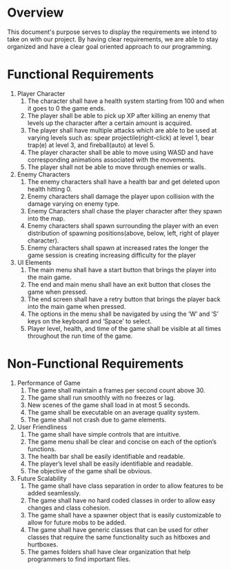 # Overview

This document's purpose serves to display the requirements we intend to take on with our project. By having clear requirements, we are able to stay organized and have a clear goal oriented approach to our programming. 

# Functional Requirements

1. Player Character
    1. The character shall have a health system starting from 100 and when it goes to 0 the game ends. 
    2. The player shall be able to pick up XP after killing an enemy that levels up the character after a certain amount is acquired. 
    3. The player shall have multiple attacks which are able to be used at varying levels such as: spear projectile(right-click) at level 1, bear trap(e) at level 3, and fireball(auto) at level 5.
    4. The player character shall be able to move using WASD and have corresponding animations associated with the movements.
    5. The player shall not be able to move through enemies or walls.
2. Enemy Characters
    1. The enemy characters shall have a health bar and get deleted upon health hitting 0.
    2. Enemy characters shall damage the player upon collision with the damage varying on enemy type.
    3. Enemy Characters shall chase the player character after they spawn into the map.
    4. Enemy characters shall spawn surrounding the player with an even distribution of spawning positions(above, below, left, right of player character).
    5. Enemy characters shall spawn at increased rates the longer the game session is creating increasing difficulty for the player
3. UI Elements
    1. The main menu shall have a start button that brings the player into the main game.
    2. The end and main menu shall have an exit button that closes the game when pressed.
    3. The end screen shall have a retry button that brings the player back into the main game when pressed.
    4. The options in the menu shall be navigated by using the ‘W’ and ‘S’ keys on the keyboard and ‘Space’ to select.
    5. Player level, health, and time of the game shall be visible at all times throughout the run time of the game.
   
# Non-Functional Requirements

1. Performance of Game
    1. The game shall maintain a frames per second count above 30.
    2. The game shall run smoothly with no freezes or lag.
    3. New scenes of the game shall load in at most 5 seconds.
    4. The game shall be executable on an average quality system.
    5. The game shall not crash due to game elements.
2. User Friendliness
    1. The game shall have simple controls that are intuitive.
    2. The game menu shall be clear and concise on each of the option’s functions.
    3. The health bar shall be easily identifiable and readable.
    4. The player’s level shall be easily identifiable and readable.
    5. The objective of the game shall be obvious.
3. Future Scalability
    1. The game shall have class separation in order to allow features to be added seamlessly.
    2. The game shall have no hard coded classes in order to allow easy changes and class cohesion.
    3. The game shall have a spawner object that is easily customizable to allow for future mobs to be added.
    4. The game shall have generic classes that can be used for other classes that require the same functionality such as hitboxes and hurtboxes.
    5. The games folders shall have clear organization that help programmers to find important files. 





